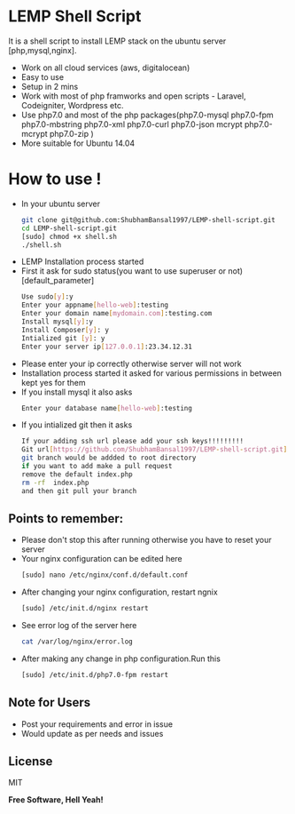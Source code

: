# LEMP Shell Script


It is a shell script to install LEMP stack on the ubuntu server [php,mysql,nginx].

  - Work on all cloud services (aws, digitalocean)
  - Easy to use
  - Setup in 2 mins
  - Work with most of php framworks and open scripts - Laravel, Codeigniter, Wordpress etc. 
  - Use php7.0 and most of the php packages(php7.0-mysql php7.0-fpm php7.0-mbstring php7.0-xml php7.0-curl php7.0-json mcrypt php7.0-mcrypt php7.0-zip )
  - More suitable for Ubuntu 14.04

# How to use !

  - In your ubuntu server 
    ```sh
    git clone git@github.com:ShubhamBansal1997/LEMP-shell-script.git
    cd LEMP-shell-script.git
    [sudo] chmod +x shell.sh
    ./shell.sh
    ```
  - LEMP Installation process started
  - First it ask for sudo status(you want to use superuser or not)[default_parameter]
    ```sh
    Use sudo[y]:y
    Enter your appname[hello-web]:testing
    Enter your domain name[mydomain.com]:testing.com
    Install mysql[y]:y
    Install Composer[y]: y
    Intialized git [y]: y
    Enter your server ip[127.0.0.1]:23.34.12.31
    ```
  - Please enter your ip correctly otherwise server will not work
  - Installation process started it asked for various permissions in between kept yes for them
  - If you install mysql it also asks
    ```sh
    Enter your database name[hello-web]:testing
    ```
  - If you intialized git then it asks
    ```sh
    If your adding ssh url please add your ssh keys!!!!!!!!!
    Git url[https://github.com/ShubhamBansal1997/LEMP-shell-script.git]:https://github.com/ShubhamBansal1997/LEMP-shell-script.git
    git branch would be addded to root directory 
    if you want to add make a pull request
    remove the default index.php
    rm -rf  index.php
    and then git pull your branch
    ```
    
Points to remember:
---
  - Please don't stop this after running otherwise you have to reset your server
  - Your nginx configuration can be edited here
    ```sh
    [sudo] nano /etc/nginx/conf.d/default.conf 
    ```
  - After changing your nginx configuration, restart ngnix
    ```sh
    [sudo] /etc/init.d/nginx restart
    ```
  - See error log of the server here
    ```sh
    cat /var/log/nginx/error.log
    ```
  - After making any change in php configuration.Run this
    ```sh
    [sudo] /etc/init.d/php7.0-fpm restart
    ```

Note for Users
----

  - Post your requirements and error in issue
  - Would update as per needs and issues

License
----

MIT


**Free Software, Hell Yeah!**


